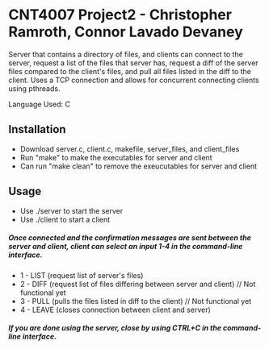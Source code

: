 # CNT4007 Project2 - Christopher Ramroth, Connor Lavado Devaney

Server that contains a directory of files, and clients can connect to the server, request a list of the files that server has, request a diff of the server files compared to the client's files, and pull all files listed in the diff to the client. Uses a TCP connection and allows for concurrent connecting clients using pthreads.

Language Used: C

## Installation

- Download server.c, client.c, makefile, server_files, and client_files
- Run "make" to make the executables for server and client
- Can run "make clean" to remove the exeucutables for server and client

## Usage

- Use ./server to start the server
- Use ./client to start a client

##### Once connected and the confirmation messages are sent between the server and client, client can select an input 1-4 in the command-line interface.

- 1 - LIST (request list of server's files)
- 2 - DIFF (request list of files differing between server and client) // Not functional yet
- 3 - PULL (pulls the files listed in diff to the client) // Not functional yet
- 4 - LEAVE (closes connection between client and server)

##### If you are done using the server, close by using CTRL+C in the command-line interface.

